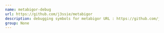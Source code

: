 ```yaml
---
name: metabigor-debug
url: https://github.com/j3ssie/metabigor
description: debugging symbols for metabigor URL : https://github.com/j3ssie/metabigor Groups : None
group: None
---
```

